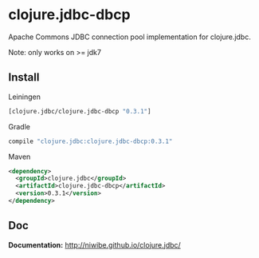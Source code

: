 # clojure.jdbc-dbcp

Apache Commons JDBC connection pool implementation for clojure.jdbc.

Note: only works on >= jdk7

## Install

Leiningen

```clojure
[clojure.jdbc/clojure.jdbc-dbcp "0.3.1"]
```

Gradle

```groovy
compile "clojure.jdbc:clojure.jdbc-dbcp:0.3.1"
```

Maven

```xml
<dependency>
  <groupId>clojure.jdbc</groupId>
  <artifactId>clojure.jdbc-dbcp</artifactId>
  <version>0.3.1</version>
</dependency>
```

## Doc

**Documentation:** http://niwibe.github.io/clojure.jdbc/

